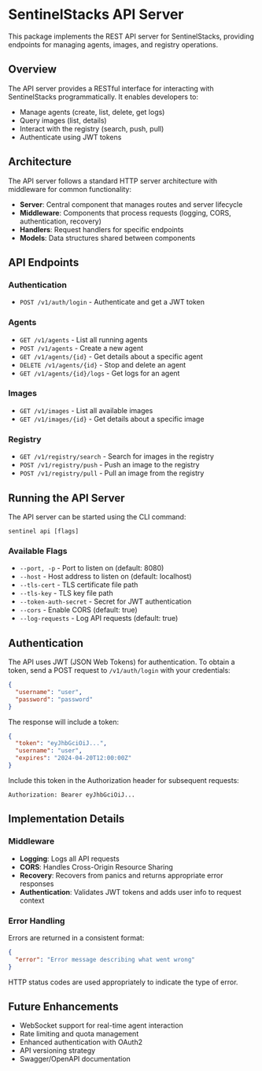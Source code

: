 # SentinelStacks API Server

This package implements the REST API server for SentinelStacks, providing endpoints for managing agents, images, and registry operations.

## Overview

The API server provides a RESTful interface for interacting with SentinelStacks programmatically. It enables developers to:

- Manage agents (create, list, delete, get logs)
- Query images (list, details)
- Interact with the registry (search, push, pull)
- Authenticate using JWT tokens

## Architecture

The API server follows a standard HTTP server architecture with middleware for common functionality:

- **Server**: Central component that manages routes and server lifecycle
- **Middleware**: Components that process requests (logging, CORS, authentication, recovery)
- **Handlers**: Request handlers for specific endpoints
- **Models**: Data structures shared between components

## API Endpoints

### Authentication

- `POST /v1/auth/login` - Authenticate and get a JWT token

### Agents

- `GET /v1/agents` - List all running agents
- `POST /v1/agents` - Create a new agent
- `GET /v1/agents/{id}` - Get details about a specific agent
- `DELETE /v1/agents/{id}` - Stop and delete an agent
- `GET /v1/agents/{id}/logs` - Get logs for an agent

### Images

- `GET /v1/images` - List all available images
- `GET /v1/images/{id}` - Get details about a specific image

### Registry

- `GET /v1/registry/search` - Search for images in the registry
- `POST /v1/registry/push` - Push an image to the registry
- `POST /v1/registry/pull` - Pull an image from the registry

## Running the API Server

The API server can be started using the CLI command:

```
sentinel api [flags]
```

### Available Flags

- `--port, -p` - Port to listen on (default: 8080)
- `--host` - Host address to listen on (default: localhost)
- `--tls-cert` - TLS certificate file path
- `--tls-key` - TLS key file path
- `--token-auth-secret` - Secret for JWT authentication
- `--cors` - Enable CORS (default: true)
- `--log-requests` - Log API requests (default: true)

## Authentication

The API uses JWT (JSON Web Tokens) for authentication. To obtain a token, send a POST request to `/v1/auth/login` with your credentials:

```json
{
  "username": "user",
  "password": "password"
}
```

The response will include a token:

```json
{
  "token": "eyJhbGciOiJ...",
  "username": "user",
  "expires": "2024-04-20T12:00:00Z"
}
```

Include this token in the Authorization header for subsequent requests:

```
Authorization: Bearer eyJhbGciOiJ...
```

## Implementation Details

### Middleware

- **Logging**: Logs all API requests
- **CORS**: Handles Cross-Origin Resource Sharing
- **Recovery**: Recovers from panics and returns appropriate error responses
- **Authentication**: Validates JWT tokens and adds user info to request context

### Error Handling

Errors are returned in a consistent format:

```json
{
  "error": "Error message describing what went wrong"
}
```

HTTP status codes are used appropriately to indicate the type of error.

## Future Enhancements

- WebSocket support for real-time agent interaction
- Rate limiting and quota management
- Enhanced authentication with OAuth2
- API versioning strategy
- Swagger/OpenAPI documentation 